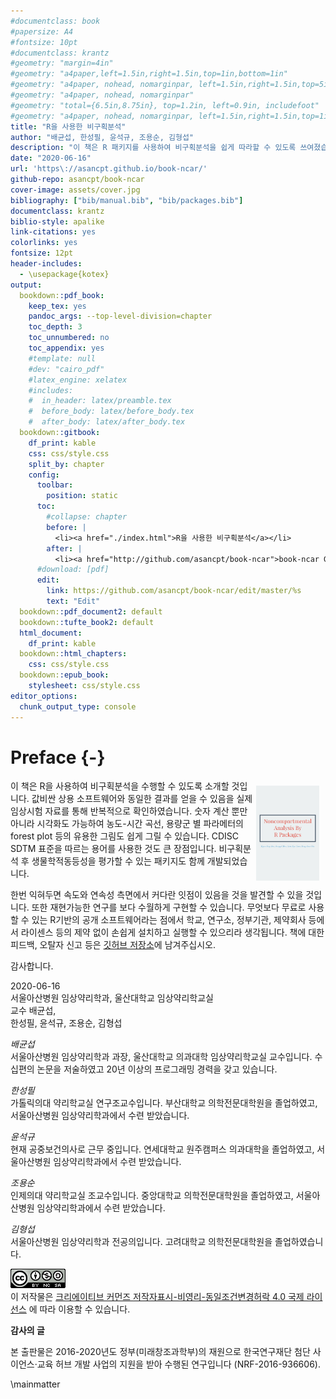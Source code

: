 ```yaml
---
#documentclass: book
#papersize: A4
#fontsize: 10pt
#documentclass: krantz
#geometry: "margin=4in"               
#geometry: "a4paper,left=1.5in,right=1.5in,top=1in,bottom=1in"
#geometry: "a4paper, nohead, nomarginpar, left=1.5in,right=1.5in,top=5in,bottom=3in,foot=1in"
#geometry: "a4paper, nohead, nomarginpar"
#geometry: "total={6.5in,8.75in}, top=1.2in, left=0.9in, includefoot"
#geometry: "a4paper, nohead, nomarginpar, left=1.5in,right=1.5in,top=1in,bottom=1in, includeheadfoot"
title: "R을 사용한 비구획분석"
author: "배균섭, 한성필, 윤석규, 조용순, 김형섭"
description: "이 책은 R 패키지를 사용하여 비구획분석을 쉽게 따라할 수 있도록 쓰여졌습니다.  값비싼 상용소프트웨어와 동일한 결과를 얻으면서, 한번 익혀두면 속도와 연속성 측면에서 잇점이 많은 것을 발견할 수 있을 것입니다.  무엇보다 무료로 사용할 수 있는 R기반의 공개 소프트웨어라는 점에서 많은 연구자 혹은 기관에서 손쉽게 설치하고 실행할 수 있으리라 생각됩니다."
date: "2020-06-16"
url: 'https\://asancpt.github.io/book-ncar/'
github-repo: asancpt/book-ncar
cover-image: assets/cover.jpg
bibliography: ["bib/manual.bib", "bib/packages.bib"]
documentclass: krantz
biblio-style: apalike
link-citations: yes
colorlinks: yes
fontsize: 12pt
header-includes:
  - \usepackage{kotex}
output:
  bookdown::pdf_book: 
    keep_tex: yes
    pandoc_args: --top-level-division=chapter
    toc_depth: 3
    toc_unnumbered: no
    toc_appendix: yes
    #template: null
    #dev: "cairo_pdf"
    #latex_engine: xelatex
    #includes:
    #  in_header: latex/preamble.tex
    #  before_body: latex/before_body.tex
    #  after_body: latex/after_body.tex
  bookdown::gitbook:
    df_print: kable
    css: css/style.css
    split_by: chapter
    config:
      toolbar:
        position: static
      toc:
        #collapse: chapter
        before: |
          <li><a href="./index.html">R을 사용한 비구획분석</a></li>
        after: |
          <li><a href="http://github.com/asancpt/book-ncar">book-ncar Github 저장소</a></li>
      #download: [pdf]
      edit:
        link: https://github.com/asancpt/book-ncar/edit/master/%s
        text: "Edit"
  bookdown::pdf_document2: default
  bookdown::tufte_book2: default
  html_document: 
    df_print: kable
  bookdown::html_chapters:
    css: css/style.css
  bookdown::epub_book:
    stylesheet: css/style.css
editor_options: 
  chunk_output_type: console
---
```






# Preface {-}

[<img src="assets/cover.jpg" style="max-width:20%;min-width:80px;float:right;margin: 10px 10px 5px 5px" alt="Github repo" />](https://github.com/asancpt/book-ncar)

이 책은 R을 사용하여 비구획분석을 수행할 수 있도록 소개할 것입니다. 
값비싼 상용 소프트웨어와 동일한 결과를 얻을 수 있음을 실제 임상시험 자료를 통해 반복적으로 확인하였습니다. 
숫자 계산 뿐만 아니라 시각화도 가능하여 농도-시간 곡선, 용량군 별 파라메터의 forest plot 등의 유용한 그림도 쉽게 그릴 수 있습니다.
CDISC SDTM 표준을 따르는 용어를 사용한 것도 큰 장점입니다.
비구획분석 후 생물학적동등성을 평가할 수 있는 패키지도 함께 개발되었습니다.

한번 익혀두면 속도와 연속성 측면에서 커다란 잇점이 있음을 것을 발견할 수 있을 것입니다. 
또한 재현가능한 연구를 보다 수월하게 구현할 수 있습니다.
무엇보다 무료로 사용할 수 있는 R기반의 공개 소프트웨어라는 점에서 학교, 연구소, 정부기관, 제약회사 등에서 라이센스 등의 제약 없이 손쉽게 설치하고 실행할 수 있으리라 생각됩니다.
책에 대한 피드백, 오탈자 신고 등은 [깃허브 저장소](https://github.com/asancpt/book-ncar/issues)에 남겨주십시오.

감사합니다.

2020-06-16  
서울아산병원 임상약리학과, 울산대학교 임상약리학교실  
교수 배균섭,  
한성필, 윤석규, 조용순, 김형섭

*배균섭*  
서울아산병원 임상약리학과 과장, 울산대학교 의과대학 임상약리학교실 교수입니다. 수십편의 논문을 저술하였고 20년 이상의 프로그래밍 경력을 갖고 있습니다.

*한성필*  
가톨릭의대 약리학교실 연구조교수입니다. 부산대학교 의학전문대학원을 졸업하였고, 서울아산병원 임상약리학과에서 수련 받았습니다. 

*윤석규*  
현재 공중보건의사로 근무 중입니다. 연세대학교 원주캠퍼스 의과대학을 졸업하였고, 서울아산병원 임상약리학과에서 수련 받았습니다. 

*조용순*  
인제의대 약리학교실 조교수입니다. 중앙대학교 의학전문대학원을 졸업하였고, 서울아산병원 임상약리학과에서 수련 받았습니다. 

*김형섭*  
서울아산병원 임상약리학과 전공의입니다. 고려대학교 의학전문대학원을 졸업하였습니다.

![Creative Commons License](assets/cc.png)  
이 저작물은 [크리에이티브 커먼즈 저작자표시-비영리-동일조건변경허락 4.0 국제 라이선스](http://creativecommons.org/licenses/by-nc-sa/4.0/) 에 따라 이용할 수 있습니다.

<!-- https://creativecommons.org/choose/?lang=ko -->

**감사의 글**

본 출판물은 2016-2020년도 정부(미래창조과학부)의 재원으로 한국연구재단 첨단 사이언스·교육 허브 개발 사업의 지원을 받아 수행된 연구입니다 (NRF-2016-936606).

\mainmatter

